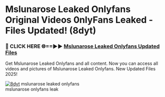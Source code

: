 # Mslunarose Leaked Onlyfans Original Videos 0nlyFans Leaked - Files Updated! (8dyt)

<h3>🔴 CLICK HERE 🌐==►► <a href="https://tinyurl.com/2jnfzry5" rel="nofollow">Mslunarose Leaked Onlyfans Updated Files</a></h3>

Get Mslunarose Leaked Onlyfans and all content. Now you can access all videos and pictures of Mslunarose Leaked Onlyfans. New Updated Files 2025!

[![8dyt](https://i.imgur.com/GyGTBgg.gif)](https://tinyurl.com/2jnfzry5)
mslunarose leaked onlyfans<br>
mslunarose onlyfans leak